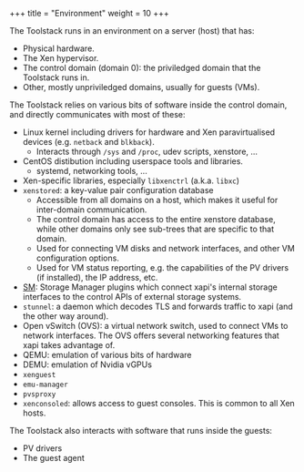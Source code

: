 +++
title = "Environment"
weight = 10
+++

The Toolstack runs in an environment on a server (host) that has:

- Physical hardware.
- The Xen hypervisor.
- The control domain (domain 0): the priviledged domain that the Toolstack runs in.
- Other, mostly unpriviledged domains, usually for guests (VMs).

The Toolstack relies on various bits of software inside the control domain, and directly communicates with most of these:

- Linux kernel including drivers for hardware and Xen paravirtualised devices (e.g. `netback` and `blkback`).
  - Interacts through `/sys` and `/proc`, udev scripts, xenstore, ...
- CentOS distibution including userspace tools and libraries.
  - systemd, networking tools, ...
- Xen-specific libraries, especially `libxenctrl` (a.k.a. `libxc`)
- `xenstored`: a key-value pair configuration database
  - Accessible from all domains on a host, which makes it useful for inter-domain communication.
  - The control domain has access to the entire xenstore database, while other domains only see sub-trees that are specific to that domain.
  - Used for connecting VM disks and network interfaces, and other VM configuration options.
  - Used for VM status reporting, e.g. the capabilities of the PV drivers (if installed), the IP address, etc.
- [SM](https://github.com/xapi-project/sm): Storage Manager
  plugins which connect xapi's internal storage interfaces to the control
  APIs of external storage systems.
- `stunnel`: a daemon which decodes TLS and forwards traffic to xapi (and the other way around).
- Open vSwitch (OVS): a virtual network switch, used to connect VMs to network interfaces. The OVS offers several networking features that xapi takes advantage of.
- QEMU: emulation of various bits of hardware
- DEMU: emulation of Nvidia vGPUs
- `xenguest`
- `emu-manager`
- `pvsproxy`
- `xenconsoled`: allows access to guest consoles. This is common to all Xen
  hosts.

The Toolstack also interacts with software that runs inside the guests:

- PV drivers
- The guest agent
